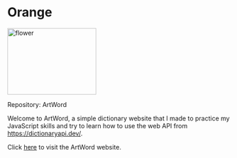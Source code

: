# Orange

<img src="assets/image/img01.jpg" alt="flower" width="200" height="150">

Repository: ArtWord

Welcome to ArtWord, a simple dictionary website that I made to practice my JavaScript skills and try to learn how to use the web API from https://dictionaryapi.dev/.

[Visit ArtWord Website]: https://rahyudiy.github.io/ArtWord
Click [here][Visit ArtWord Website] to visit the ArtWord website.
